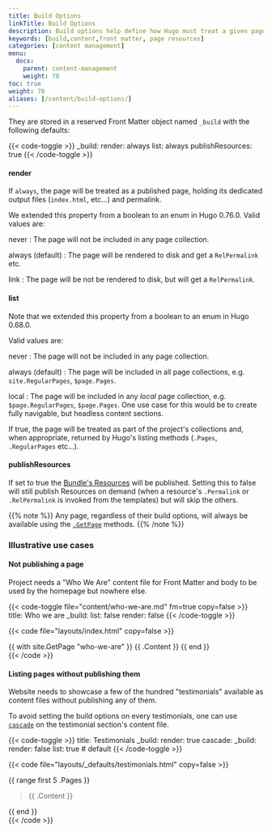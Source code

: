 ```yaml
---
title: Build Options
linkTitle: Build Options
description: Build options help define how Hugo must treat a given page when building the site.
keywords: [build,content,front matter, page resources]
categories: [content management]
menu:
  docs:
    parent: content-management
    weight: 70
toc: true
weight: 70
aliases: [/content/build-options/]
---
```


They are stored in a reserved Front Matter object named `_build` with the following defaults:

{{< code-toggle >}}
_build:
  render: always
  list: always
  publishResources: true
{{< /code-toggle >}}

#### render

If `always`, the page will be treated as a published page, holding its dedicated output files (`index.html`, etc...) and permalink.

We extended this property from a boolean to an enum in Hugo 0.76.0. Valid values are:

never
: The page will not be included in any page collection.

always (default)
: The page will be rendered to disk and get a `RelPermalink` etc.

link
: The page will be not be rendered to disk, but will get a `RelPermalink`.

#### list

Note that we extended this property from a boolean to an enum in Hugo 0.68.0.

Valid values are:

never
: The page will not be included in any page collection.

always (default)
: The page will be included in all page collections, e.g. `site.RegularPages`, `$page.Pages`.

local
: The page will be included in any _local_ page collection, e.g. `$page.RegularPages`, `$page.Pages`. One use case for this would be to create fully navigable, but headless content sections.

If true, the page will be treated as part of the project's collections and, when appropriate, returned by Hugo's listing methods (`.Pages`, `.RegularPages` etc...).

#### publishResources

If set to true the [Bundle's Resources](/content-management/page-bundles) will be published.
Setting this to false will still publish Resources on demand (when a resource's `.Permalink` or `.RelPermalink` is invoked from the templates) but will skip the others.

{{% note %}}
Any page, regardless of their build options, will always be available using the [`.GetPage`](/functions/getpage) methods.
{{% /note %}}

### Illustrative use cases

#### Not publishing a page

Project needs a "Who We Are" content file for Front Matter and body to be used by the homepage but nowhere else.

{{< code-toggle file="content/who-we-are.md" fm=true copy=false >}}
title: Who we are
_build:
 list: false
 render: false
{{< /code-toggle >}}

{{< code file="layouts/index.html" copy=false >}}
<section id="who-we-are">
  {{ with site.GetPage "who-we-are" }}
    {{ .Content }}
  {{ end }}
</section>
{{< /code >}}

#### Listing pages without publishing them

Website needs to showcase a few of the hundred "testimonials" available as content files without publishing any of them.

To avoid setting the build options on every testimonials, one can use [`cascade`](/content-management/front-matter#front-matter-cascade) on the testimonial section's content file.

{{< code-toggle >}}
title: Testimonials
_build:
  render: true
cascade:
  _build:
    render: false
    list: true # default
{{< /code-toggle >}}

{{< code file="layouts/_defaults/testimonials.html" copy=false >}}
<section id="testimonials">
  {{ range first 5 .Pages }}
    <blockquote cite="{{ .Params.cite }}">
      {{ .Content }}
    </blockquote>
  {{ end }}
</section>
{{< /code >}}
